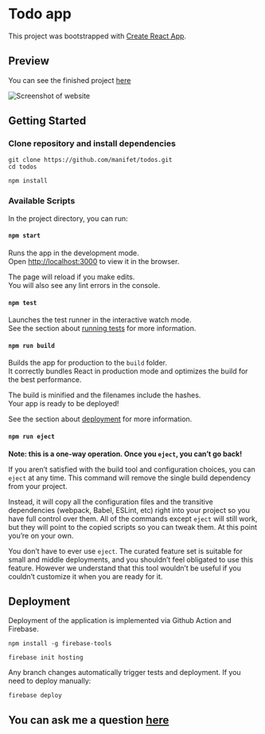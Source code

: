 # Todo app

This project was bootstrapped with [Create React App](https://github.com/facebook/create-react-app).

## Preview
You can see the finished project [here](https://todos-29f20.web.app/)

![Screenshot of website](https://user-images.githubusercontent.com/61707913/215187705-d6071193-19e3-4dbf-8d4b-eddf30252a49.png)
## Getting Started
### Clone repository and install dependencies

```
git clone https://github.com/manifet/todos.git
cd todos
```

```
npm install
```

### Available Scripts

In the project directory, you can run:

#### `npm start`

Runs the app in the development mode.\
Open [http://localhost:3000](http://localhost:3000) to view it in the browser.

The page will reload if you make edits.\
You will also see any lint errors in the console.

#### `npm test`

Launches the test runner in the interactive watch mode.\
See the section about [running tests](https://facebook.github.io/create-react-app/docs/running-tests) for more information.

#### `npm run build`

Builds the app for production to the `build` folder.\
It correctly bundles React in production mode and optimizes the build for the best performance.

The build is minified and the filenames include the hashes.\
Your app is ready to be deployed!

See the section about [deployment](https://facebook.github.io/create-react-app/docs/deployment) for more information.

#### `npm run eject`

**Note: this is a one-way operation. Once you `eject`, you can’t go back!**

If you aren’t satisfied with the build tool and configuration choices, you can `eject` at any time. This command will remove the single build dependency from your project.

Instead, it will copy all the configuration files and the transitive dependencies (webpack, Babel, ESLint, etc) right into your project so you have full control over them. All of the commands except `eject` will still work, but they will point to the copied scripts so you can tweak them. At this point you’re on your own.

You don’t have to ever use `eject`. The curated feature set is suitable for small and middle deployments, and you shouldn’t feel obligated to use this feature. However we understand that this tool wouldn’t be useful if you couldn’t customize it when you are ready for it.
## Deployment
Deployment of the application is implemented via Github Action and Firebase. 
```
npm install -g firebase-tools
```
```
firebase init hosting
```
Any branch changes automatically trigger tests and deployment. 
If you need to deploy manually:
```
firebase deploy
```

## You can ask me a question [here](https://github.com/manifet/todos/issues)

